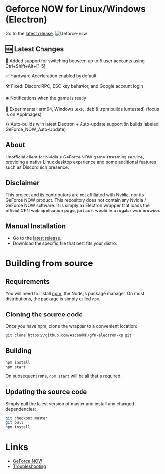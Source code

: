 # Geforce NOW for Linux/Windows (Electron)
Go to the [latest release](https://github.com/AscendXP/gfn-electron-xp/releases/latest).
![Geforce-now](https://github.com/user-attachments/assets/5968ad3b-fabc-40cc-ab86-1f39eda7a8fa)

## 🆕 Latest Changes
🎹 Added support for switching between up to 5 user accounts using Ctrl+Shift+Alt+[1–5]

✅ Hardware Acceleration enabled by default  

🛠️ Fixed: Discord RPC, ESC key behavior, and Google account login  

🛎️ Notifications when the game is ready  

🧪 Experimental: arm64, Windows .exe, .deb & .rpm builds  (untested) (focus is on AppImages)

♻️ Auto-builds with latest Electron + Auto-update support (in builds labeled GeForce_NOW_Auto-Update)

## About
Unofficial client for Nvidia's GeForce NOW game streaming service, providing a native Linux desktop experience and some additional features such as Discord rich presence.

## Disclaimer

This project and its contributors are not affiliated with Nvidia, nor its GeForce NOW product. This repository does not contain any Nvidia / GeForce NOW software. It is simply an Electron wrapper that loads the official GFN web application page, just as it would in a regular web browser.


## Manual Installation

 - Go to the [latest release](https://github.com/AscendXP/gfn-electron-xp/releases/latest).
 - Download the specific file that best fits your distro.


# Building from source

## Requirements

You will need to install [npm](https://www.npmjs.com/), the Node.js package manager. On most distributions, the package is simply called `npm`.

## Cloning the source code

Once you have npm, clone the wrapper to a convenient location:

```bash
git clone https://github.com/AscendXP/gfn-electron-xp.git
```

## Building

```bash
npm install
npm start
```

On subsequent runs, `npm start` will be all that's required.

## Updating the source code

Simply pull the latest version of master and install any changed dependencies:

```bash
git checkout master
git pull
npm install
```

# Links
 - [GeForce NOW](https://nvidia.com/en-eu/geforce-now)
 - [Troubleshooting](https://github.com/hmlendea/gfn-electron/wiki/Troubleshooting)
